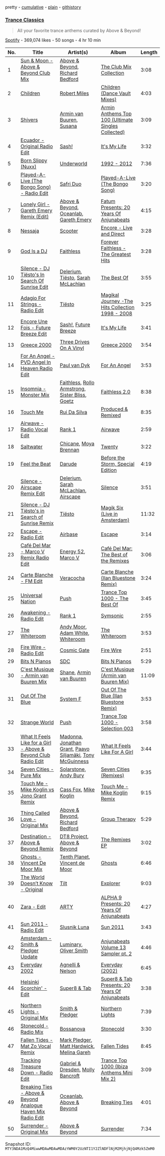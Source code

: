 pretty - [cumulative](/playlists/cumulative/37i9dQZF1DXbtYAdenGE9U.md) - [plain](/playlists/plain/37i9dQZF1DXbtYAdenGE9U) - [githistory](https://github.githistory.xyz/mackorone/spotify-playlist-archive/blob/main/playlists/plain/37i9dQZF1DXbtYAdenGE9U)

### [Trance Classics](https://open.spotify.com/playlist/37i9dQZF1DXbtYAdenGE9U)

> All your favorite trance anthems curated by Above & Beyond!

[Spotify](https://open.spotify.com/user/spotify) - 369,074 likes - 50 songs - 4 hr 10 min

| No. | Title | Artist(s) | Album | Length |
|---|---|---|---|---|
| 1 | [Sun & Moon \- Above & Beyond Club Mix](https://open.spotify.com/track/5uwnXVq6NrQDvIlVZznVaC) | [Above & Beyond](https://open.spotify.com/artist/10gzBoINW3cLJfZUka8Zoe), [Richard Bedford](https://open.spotify.com/artist/5JbD3IL6449LrMT8ct6KTB) | [The Club Mix Collection](https://open.spotify.com/album/0RkRavz2FtCFuFe3U9iEZE) | 3:08 |
| 2 | [Children](https://open.spotify.com/track/4wtR6HB3XekEengMX17cpc) | [Robert Miles](https://open.spotify.com/artist/2YVF0Ou5zIc4mpgtLIlGN0) | [Children \(Dance Vault Mixes\)](https://open.spotify.com/album/5vwm8dEf7xGTqUAas8zGdC) | 4:03 |
| 3 | [Shivers](https://open.spotify.com/track/0pfJH3eRkM4t9wlg6LwuTU) | [Armin van Buuren](https://open.spotify.com/artist/0SfsnGyD8FpIN4U4WCkBZ5), [Susana](https://open.spotify.com/artist/5T8x61HRsjZo0CwH1rs6Kf) | [Armin Anthems Top 100 \(Ultimate Singles Collected\)](https://open.spotify.com/album/7EQZcAuxiKgNO6BbbgzN2a) | 3:09 |
| 4 | [Ecuador \- Original Radio Edit](https://open.spotify.com/track/1arJHhz6TxMV50SNvSmGnV) | [Sash!](https://open.spotify.com/artist/5XTxV2ifoYkmNb13Gb6cKz) | [It's My Life](https://open.spotify.com/album/2YBkamwn6VqpPO2wOfDVjS) | 3:32 |
| 5 | [Born Slippy \(Nuxx\)](https://open.spotify.com/track/7xQYVjs4wZNdCwO0EeAWMC) | [Underworld](https://open.spotify.com/artist/1PXHzxRDiLnjqNrRn2Xbsa) | [1992 \- 2012](https://open.spotify.com/album/68wdXsJmyuDfbozV2rDjXq) | 7:36 |
| 6 | [Played\-A\-Live \(The Bongo Song\) \- Radio Edit](https://open.spotify.com/track/71cEGt2SrA5toSCCTVpLMU) | [Safri Duo](https://open.spotify.com/artist/2UOx6w3eHpPKc3RBnNV3Rl) | [Played\-A\-Live \(The Bongo Song\)](https://open.spotify.com/album/1MxM3wvwaHMpSSCYovfgGN) | 3:20 |
| 7 | [Lonely Girl \- Gareth Emery Remix \(Edit\)](https://open.spotify.com/track/0AyySV2exaNwoyK99nTfeQ) | [Above & Beyond](https://open.spotify.com/artist/10gzBoINW3cLJfZUka8Zoe), [Oceanlab](https://open.spotify.com/artist/0aTdKgInKeMlNnwWSa1YPT), [Gareth Emery](https://open.spotify.com/artist/0hprEC0nsWuQPSHag1O2Vi) | [Fatum Presents: 20 Years Of Anjunabeats](https://open.spotify.com/album/0knnadrIb51q2XTdSMrTC3) | 4:15 |
| 8 | [Nessaja](https://open.spotify.com/track/2zhGnnDewN4kBsVzbqjBtX) | [Scooter](https://open.spotify.com/artist/0HlxL5hisLf59ETEPM3cUA) | [Encore \- Live and Direct](https://open.spotify.com/album/7CGUilfpm6TSrKtNRP43s2) | 3:28 |
| 9 | [God Is a DJ](https://open.spotify.com/track/1pUFYb9peWkK8m1WCKNRjp) | [Faithless](https://open.spotify.com/artist/5T4UKHhr4HGIC0VzdZQtAE) | [Forever Faithless \- The Greatest Hits](https://open.spotify.com/album/2Vcq2BbEjHFdfodZ8hlcZL) | 3:28 |
| 10 | [Silence \- DJ Tiësto's In Search Of Sunrise Edit](https://open.spotify.com/track/2jAjkmZIKwV5VOBiZ3qUUL) | [Delerium](https://open.spotify.com/artist/0IUq1plF3ON4Fboj1bE6kN), [Tiësto](https://open.spotify.com/artist/2o5jDhtHVPhrJdv3cEQ99Z), [Sarah McLachlan](https://open.spotify.com/artist/4NgNsOXSwIzXlUIJcpnNUp) | [The Best Of](https://open.spotify.com/album/2YrnYkO6WGGx5e0UfNbGps) | 3:55 |
| 11 | [Adagio For Strings \- Radio Edit](https://open.spotify.com/track/0yMoJXVP6hFLV71DRVxRTk) | [Tiësto](https://open.spotify.com/artist/2o5jDhtHVPhrJdv3cEQ99Z) | [Magikal Journey \-The Hits Collection 1998 \- 2008](https://open.spotify.com/album/4MKq1Buhkx4Ksu0ngWHhr3) | 3:25 |
| 12 | [Encore Une Fois \- Future Breeze Edit](https://open.spotify.com/track/3UPBOL5UtCZmJRwioMkfLD) | [Sash!](https://open.spotify.com/artist/5XTxV2ifoYkmNb13Gb6cKz), [Future Breeze](https://open.spotify.com/artist/2Qa4UBwzhEFt1Tpj95cZls) | [It's My Life](https://open.spotify.com/album/2YBkamwn6VqpPO2wOfDVjS) | 3:41 |
| 13 | [Greece 2000](https://open.spotify.com/track/0TZL4krCFcuTlYZ8J9kcBX) | [Three Drives On A Vinyl](https://open.spotify.com/artist/10feV0eOe64kjUc95Lnfuv) | [Greece 2000](https://open.spotify.com/album/0Kldrxo1zjpUc07YQGea9n) | 3:54 |
| 14 | [For An Angel \- PVD Angel In Heaven Radio Edit](https://open.spotify.com/track/2zI4py4xY6v4vIrAlR6GtP) | [Paul van Dyk](https://open.spotify.com/artist/7wU1naftD3lNq7rNsiDvOR) | [For An Angel](https://open.spotify.com/album/0EKap5LIE39RLZoknkiZOl) | 3:53 |
| 15 | [Insomnia \- Monster Mix](https://open.spotify.com/track/2FH3BLTMhJlCH1Dmkua5DW) | [Faithless](https://open.spotify.com/artist/5T4UKHhr4HGIC0VzdZQtAE), [Rollo Armstrong](https://open.spotify.com/artist/6hFSukEzqXAkCIcXNnctZ4), [Sister Bliss](https://open.spotify.com/artist/4tc9NREea7ncB7JzqdBsj5), [Goetz](https://open.spotify.com/artist/1HT9jeorSqkirZ9bcMQuKv) | [Faithless 2.0](https://open.spotify.com/album/5USqWtDnrzYSN7oh1wPl2O) | 8:38 |
| 16 | [Touch Me](https://open.spotify.com/track/2LGrLtvYEHrd3Nnot4Hxuw) | [Rui Da Silva](https://open.spotify.com/artist/1kx78nQhmITF7OFvivyN4v) | [Produced & Remixed](https://open.spotify.com/album/7slnTp1JuFDHosCeCCGPrI) | 8:35 |
| 17 | [Airwave \- Radio Vocal Edit](https://open.spotify.com/track/294bZQoJEueD2ys3wrNDmI) | [Rank 1](https://open.spotify.com/artist/1eQe86RbDKRIiGZk08r9YJ) | [Airwave](https://open.spotify.com/album/3NzdpoQtPQVRckK9opV5v8) | 2:59 |
| 18 | [Saltwater](https://open.spotify.com/track/05c4AAJKIulqI8vQQ41Rch) | [Chicane](https://open.spotify.com/artist/5GxyeQagayzZOg4UwffQlD), [Moya Brennan](https://open.spotify.com/artist/3ZvmmlF8EMEpnnK90jfuJv) | [Twenty](https://open.spotify.com/album/44vqzi1IjdNLJ6AtkTuzIh) | 3:22 |
| 19 | [Feel the Beat](https://open.spotify.com/track/5BZx0wikkFZF2BnaIo2qTy) | [Darude](https://open.spotify.com/artist/0LhHRmSd1EYM5QdNeNnCoQ) | [Before the Storm, Special Edition](https://open.spotify.com/album/0Xks5v0dve8Gh2tRHIekjo) | 4:19 |
| 20 | [Silence \- Airscape Remix Edit](https://open.spotify.com/track/3HyU67HfMANQxFg34kHfco) | [Delerium](https://open.spotify.com/artist/0IUq1plF3ON4Fboj1bE6kN), [Sarah McLachlan](https://open.spotify.com/artist/4NgNsOXSwIzXlUIJcpnNUp), [Airscape](https://open.spotify.com/artist/2tTZL2CE2Z190UPlHsjzym) | [Silence](https://open.spotify.com/album/6smXgAugj1QBLAO0BXol5P) | 3:51 |
| 21 | [Silence \- DJ Tiësto's in Search of Sunrise Remix](https://open.spotify.com/track/47st2meAZHGnG9UJU1YyVU) | [Tiësto](https://open.spotify.com/artist/2o5jDhtHVPhrJdv3cEQ99Z) | [Magik Six \(Live in Amsterdam\)](https://open.spotify.com/album/1zBJu5maXZeKtN2Sj571Rp) | 11:32 |
| 22 | [Escape \- Radio Edit](https://open.spotify.com/track/0gDfkQYmyiq0eZFLof6hbh) | [Airbase](https://open.spotify.com/artist/3R3fc4fBMzzmJoSrRgVdKe) | [Escape](https://open.spotify.com/album/7hMHlj0TgrV5hw7LwZeziu) | 3:14 |
| 23 | [Café Del Mar \- Marco V Remix Radio Edit](https://open.spotify.com/track/6z91SyGlPsllxhnG2Aw0Fb) | [Energy 52](https://open.spotify.com/artist/0sElgscu7tp38PM1MtsUz7), [Marco V](https://open.spotify.com/artist/24xpaWFyBOwoB8lBBolWzv) | [Café Del Mar: The Best of the Remixes](https://open.spotify.com/album/6ovkQXabRgialkTUgF3Jun) | 3:06 |
| 24 | [Carte Blanche \- FM Edit](https://open.spotify.com/track/5yTN79Mgt4licL40oassM3) | [Veracocha](https://open.spotify.com/artist/1DT2WEMQmEJ3yRmTaqzrXd) | [Carte Blanche \(Ilan Bluestone Remix\)](https://open.spotify.com/album/295n2liNroUB9gpP6tsNAE) | 3:24 |
| 25 | [Universal Nation](https://open.spotify.com/track/1u8gw65yb6kRCBqNDFSwHj) | [Push](https://open.spotify.com/artist/2Xy6YLSsHR6TdBUFm5bnLR) | [Trance Top 1000 \- The Best Of](https://open.spotify.com/album/1KCiWQIQtagNrWcJvPTiNe) | 3:45 |
| 26 | [Awakening \- Radio Edit](https://open.spotify.com/track/5QiCJ1Uxzk1lgzbuk9WH2L) | [Rank 1](https://open.spotify.com/artist/1eQe86RbDKRIiGZk08r9YJ) | [Symsonic](https://open.spotify.com/album/6P7JbeaSgpo5XdLzXmin1z) | 2:55 |
| 27 | [The Whiteroom](https://open.spotify.com/track/64AwAe6HpIEGFjy0KoGsmH) | [Andy Moor](https://open.spotify.com/artist/0Fn4agIyGMwQsKHrx1i8Dn), [Adam White](https://open.spotify.com/artist/3OYcRF1SOf0sR3NRsgMI3R), [Whiteroom](https://open.spotify.com/artist/1JerCKWsimcVvghLc1Kwib) | [The Whiteroom](https://open.spotify.com/album/58P4AdA5mi8Yfjlb5e8Maz) | 3:53 |
| 28 | [Fire Wire \- Radio Edit](https://open.spotify.com/track/3Wj2bla9BKs0tcbmpq1p71) | [Cosmic Gate](https://open.spotify.com/artist/6ySxYu68zTsO5ghsThpGtS) | [Fire Wire](https://open.spotify.com/album/0aotMmIvDysOzHXkCwkXbY) | 2:51 |
| 29 | [Bits N Pianos](https://open.spotify.com/track/6F85zMy5Ucjr1H6dsdZYYx) | [SDC](https://open.spotify.com/artist/6qSmkoM4CdhOuo08wFdwDx) | [Bits N Pianos](https://open.spotify.com/album/5ThZFZtXcEDqXzsu970pdd) | 5:29 |
| 30 | [C'est Musique \- Armin van Buuren Mix](https://open.spotify.com/track/5kB1gEMaiHS78xIDT4JbJC) | [Shane](https://open.spotify.com/artist/1z72nMFtolqEV4KXotyigR), [Armin van Buuren](https://open.spotify.com/artist/0SfsnGyD8FpIN4U4WCkBZ5) | [C'est Musique \(Armin van Buuren Mix\)](https://open.spotify.com/album/2f587WiMGu3vcpkbNfXOSX) | 11:09 |
| 31 | [Out Of The Blue](https://open.spotify.com/track/0jJtOt57bhFAz7ccgGkxWJ) | [System F](https://open.spotify.com/artist/2ZpwFriFFPaGFC4qYQQJ1i) | [Out Of The Blue \(Ilan Bluestone Remix\)](https://open.spotify.com/album/7wL2zH4KkHxWQe74ne1UnF) | 3:53 |
| 32 | [Strange World](https://open.spotify.com/track/7uIU44vMKlPVIh4Xm6Cgzh) | [Push](https://open.spotify.com/artist/2Xy6YLSsHR6TdBUFm5bnLR) | [Trance Top 1000 \- Selection 003](https://open.spotify.com/album/5MZ2w49s7nsUV1jcnS3STq) | 3:58 |
| 33 | [What It Feels Like for a Girl \- Above & Beyond Club Radio Edit](https://open.spotify.com/track/38OrcY3HY0NiFuBpiwBnsL) | [Madonna](https://open.spotify.com/artist/6tbjWDEIzxoDsBA1FuhfPW), [Jonathan Grant](https://open.spotify.com/artist/0VY5KMrhsgfdylUXjZSc8k), [Paavo Siljamäki](https://open.spotify.com/artist/3Oh2QC2LtfH7eTkzOPLkFl), [Tony McGuinness](https://open.spotify.com/artist/1zLJrgyCBc6rszAuVayjyy) | [What It Feels Like For A Girl](https://open.spotify.com/album/2uibNarDUAIjm4ukscPxAu) | 3:44 |
| 34 | [Seven Cities \- Pure Mix](https://open.spotify.com/track/5ZYXzNFKRZKXBgcTrR1MiB) | [Solarstone](https://open.spotify.com/artist/1PfOXooPSLQhOTNZGrXM90), [Andy Bury](https://open.spotify.com/artist/7eJRumzcr8tEQBi3JqyWjU) | [Seven Cities \(Remixes\)](https://open.spotify.com/album/0U81vbdeOWzML1sUghjqdi) | 9:35 |
| 35 | [Touch Me \- Mike Koglin vs Jono Grant Remix](https://open.spotify.com/track/3IwjtF4TiOKZ50xm10t4X6) | [Cass Fox](https://open.spotify.com/artist/6skLFsVLmO907Oa3lWAdKW), [Mike Koglin](https://open.spotify.com/artist/0hVSR2SYX6nK7UpBEwz8Bi) | [Touch Me \- Mike Koglin Remix](https://open.spotify.com/album/3b4WuXfTOSdq7o7tSbl4Gy) | 9:15 |
| 36 | [Thing Called Love \- Original Mix](https://open.spotify.com/track/0YuDHcx0WM1tGOyidHMwnz) | [Above & Beyond](https://open.spotify.com/artist/10gzBoINW3cLJfZUka8Zoe), [Richard Bedford](https://open.spotify.com/artist/5JbD3IL6449LrMT8ct6KTB) | [Group Therapy](https://open.spotify.com/album/2I6sty06i8pXtu175kAfHa) | 5:29 |
| 37 | [Destination \- Above & Beyond Remix](https://open.spotify.com/track/6H9j1XYqjPWxIxsN2fBifw) | [DT8 Project](https://open.spotify.com/artist/5vt86ZNYulbS5LcsTGpDHE), [Above & Beyond](https://open.spotify.com/artist/10gzBoINW3cLJfZUka8Zoe) | [The Remixes EP](https://open.spotify.com/album/0sBcAy0QfnzCKCDeC5w86z) | 3:02 |
| 38 | [Ghosts \- Vincent De Moor Mix](https://open.spotify.com/track/5ZLYgfjw2O8F9vU7R8cMnP) | [Tenth Planet](https://open.spotify.com/artist/6dGarag8yzvMgvfOJpWcUS), [Vincent de Moor](https://open.spotify.com/artist/513hutOhfryax7g1N0XHEk) | [Ghosts](https://open.spotify.com/album/78Wxoy0qXwYHd051tSrcjn) | 6:46 |
| 39 | [The World Doesn’t Know \- Original](https://open.spotify.com/track/6J2Xtv9BnfZBlpStD1hbk4) | [Tilt](https://open.spotify.com/artist/6nX27cZEY7eiAlGFZ01jCd) | [Explorer](https://open.spotify.com/album/6kTahvvxCbauOefGp1JeYL) | 9:03 |
| 40 | [Zara \- Edit](https://open.spotify.com/track/6Tg6sBasrtMQOvFW5gyjGK) | [ARTY](https://open.spotify.com/artist/1rSGNXhhYuWoq9BEz5DZGO) | [ALPHA 9 Presents: 20 Years Of Anjunabeats](https://open.spotify.com/album/5vSJ1B4799rsmIer2VOwue) | 4:27 |
| 41 | [Sun 2011 \- Radio Edit](https://open.spotify.com/track/65VZqlV7p6H6D6icBq6Yg3) | [Slusnik Luna](https://open.spotify.com/artist/0oEuMd3OoMuGOIUt1wiMbA) | [Sun 2011](https://open.spotify.com/album/39KmC4qAz5Mg7Bp6Nt7bCk) | 3:43 |
| 42 | [Amsterdam \- Smith & Pledger Update](https://open.spotify.com/track/2mCw0pneck8UNB7438kQWQ) | [Luminary](https://open.spotify.com/artist/2Pmmrbt8wdPdD8o7OnJOVO), [Oliver Smith](https://open.spotify.com/artist/2Npo4Cfm48M2uKlvxiXMic) | [Anjunabeats Volume 13 Sampler pt\. 2](https://open.spotify.com/album/1XPInUUOFV3L9JJJEwsJKG) | 4:46 |
| 43 | [Everyday 2002](https://open.spotify.com/track/2CzT7ifcQsNo8X9ZgjQdNb) | [Agnelli & Nelson](https://open.spotify.com/artist/25fXoLpROrtnNtQ1ifr8oN) | [Everyday \(2002\)](https://open.spotify.com/album/5opOhL8ULQtnF8aXInXU0I) | 6:45 |
| 44 | [Helsinki Scorchin' \- Edit](https://open.spotify.com/track/1kkjK0Oli5hFEtoGnWeEcP) | [Super8 & Tab](https://open.spotify.com/artist/3WGxBKuYawiVOmCwR8FIUC) | [Super8 & Tab Presents: 20 Years Of Anjunabeats](https://open.spotify.com/album/6rdKFS3wdC1qNusoEwju6j) | 3:38 |
| 45 | [Northern Lights \- Original Mix](https://open.spotify.com/track/4wKyAjQqOCQvdZmmLumyOV) | [Smith & Pledger](https://open.spotify.com/artist/63hQuDdizTNfxbpzJKv8Gf) | [Northern Lights](https://open.spotify.com/album/4Vm8pk6adVCIkCR7jlq8HM) | 7:39 |
| 46 | [Stonecold \- Radio Mix](https://open.spotify.com/track/5dAD4N2hVBGa1EQBbQd3oJ) | [Bossanova](https://open.spotify.com/artist/3WZRhTTwhsDVDbpsy2mi7l) | [Stonecold](https://open.spotify.com/album/0znRH64fqmlsVSRlbTtL5k) | 3:30 |
| 47 | [Fallen Tides \- Mat Zo Vocal Remix](https://open.spotify.com/track/2QvmQX9GOmqfqOO8mSzYWk) | [Mark Pledger](https://open.spotify.com/artist/3xjZsK7JbqS9bbaL0LAbKH), [Matt Hardwick](https://open.spotify.com/artist/2CrCSc1CFuasr1EIsIP3z4), [Melina Gareh](https://open.spotify.com/artist/4Q9Y3LrELOAuTwXhnUbOrz) | [Fallen Tides](https://open.spotify.com/album/4Bjn8mJZt7hW31LActtMyg) | 8:45 |
| 48 | [Tracking Treasure Down \- Radio Edit](https://open.spotify.com/track/7rwe9Gc0RCcThqIINEHowI) | [Gabriel & Dresden](https://open.spotify.com/artist/64KfnYe81Wld2AkG4bkGIV), [Molly Bancroft](https://open.spotify.com/artist/63gq13UEULICfVjR1ynp0Q) | [Trance Top 1000 \(Ibiza Anthems Mini Mix 2\)](https://open.spotify.com/album/07h9d80BYaUL7OaYnOtaZN) | 3:09 |
| 49 | [Breaking Ties \- Above & Beyond Analogue Haven Mix Radio Edit](https://open.spotify.com/track/3i7ZYpOe6KJBthp6NqPuFi) | [Oceanlab](https://open.spotify.com/artist/0aTdKgInKeMlNnwWSa1YPT), [Above & Beyond](https://open.spotify.com/artist/10gzBoINW3cLJfZUka8Zoe) | [Breaking Ties](https://open.spotify.com/album/3JDhCixj2Lr0JGp8Htyz1d) | 4:01 |
| 50 | [Surrender \- Original Mix](https://open.spotify.com/track/544RqpJzs54nrlCU5NzvvS) | [Above & Beyond](https://open.spotify.com/artist/10gzBoINW3cLJfZUka8Zoe) | [Surrender](https://open.spotify.com/album/2nGxjNIvgkaMT6BVUr7b1H) | 7:34 |

Snapshot ID: `MTY3NDA1MzQ4MiwwMDAwMDAwMDAzYWM0Y2UzNTI1Y2ZlNDFlNjM2MjhjNjQ4Mzk5ZmM0`
